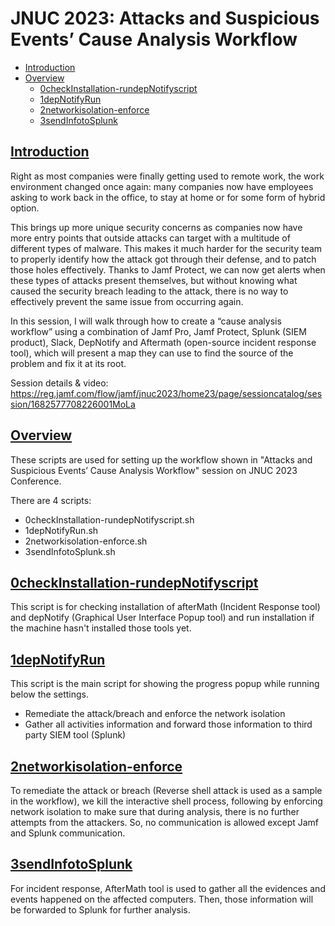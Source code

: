 # JNUC 2023: Attacks and Suspicious Events’ Cause Analysis Workflow

- [Introduction](#introduction)
- [Overview](#overview)
  - [0checkInstallation-rundepNotifyscript](#0checkinstallation-rundepnotifyscript)
  - [1depNotifyRun](#1depnotifyrun)
  - [2networkisolation-enforce](#2networkisolation-enforce)
  - [3sendInfotoSplunk](#3sendinfotosplunk)

## [Introduction](#introduction)

Right as most companies were finally getting used to remote work, the work environment changed once again: many companies now have employees asking to work back in the office, to stay at home or for some form of hybrid option.

This brings up more unique security concerns as companies now have more entry points that outside attacks can target with a multitude of different types of malware. This makes it much harder for the security team to properly identify how the attack got through their defense, and to patch those holes effectively. Thanks to Jamf Protect, we can now get alerts when these types of attacks present themselves, but without knowing what caused the security breach leading to the attack, there is no way to effectively prevent the same issue from occurring again.

In this session, I will walk through how to create a “cause analysis workflow” using a combination of Jamf Pro, Jamf Protect, Splunk (SIEM product), Slack, DepNotify and Aftermath (open-source incident response tool), which will present a map they can use to find the source of the problem and fix it at its root.

Session details & video: <https://reg.jamf.com/flow/jamf/jnuc2023/home23/page/sessioncatalog/session/1682577708226001MoLa> 

## [Overview](#overview)
These scripts are used for setting up the workflow shown in "Attacks and Suspicious Events’ Cause Analysis Workflow" session on JNUC 2023 Conference.

There are 4 scripts:
- 0checkInstallation-rundepNotifyscript.sh
- 1depNotifyRun.sh
- 2networkisolation-enforce.sh
- 3sendInfotoSplunk.sh

## [0checkInstallation-rundepNotifyscript](#0checkinstallation-rundepnotifyscript)

This script is for checking installation of afterMath (Incident Response tool) and depNotify (Graphical User Interface Popup tool) and run installation if the machine hasn't installed those tools yet.

## [1depNotifyRun](#1depnotifyrun)

This script is the main script for showing the progress popup while running below the settings.
- Remediate the attack/breach and enforce the network isolation 
- Gather all activities information and forward those information to third party SIEM tool (Splunk)

## [2networkisolation-enforce](#2networkisolation-enforce)
To remediate the attack or breach (Reverse shell attack is used as a sample in the workflow), we kill the interactive shell process, following by enforcing network isolation to make sure that during analysis, there is no further attempts from the attackers. So, no communication is allowed except Jamf and Splunk communication. 

## [3sendInfotoSplunk](#3sendinfotosplunk)
For incident response, AfterMath tool is used to gather all the evidences and events happened on the affected computers. Then, those information will be forwarded to Splunk for further analysis.

